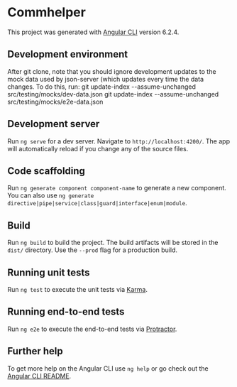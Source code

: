 # Commhelper

This project was generated with [Angular CLI](https://github.com/angular/angular-cli) version 6.2.4.

## Development environment

After git clone, note that you should ignore development updates to the mock data used by json-server (which updates every time the data changes.  To do this, run: 
    git update-index --assume-unchanged src/testing/mocks/dev-data.json
    git update-index --assume-unchanged src/testing/mocks/e2e-data.json

## Development server

Run `ng serve` for a dev server. Navigate to `http://localhost:4200/`. The app will automatically reload if you change any of the source files.

## Code scaffolding

Run `ng generate component component-name` to generate a new component. You can also use `ng generate directive|pipe|service|class|guard|interface|enum|module`.

## Build

Run `ng build` to build the project. The build artifacts will be stored in the `dist/` directory. Use the `--prod` flag for a production build.

## Running unit tests

Run `ng test` to execute the unit tests via [Karma](https://karma-runner.github.io).

## Running end-to-end tests

Run `ng e2e` to execute the end-to-end tests via [Protractor](http://www.protractortest.org/).

## Further help

To get more help on the Angular CLI use `ng help` or go check out the [Angular CLI README](https://github.com/angular/angular-cli/blob/master/README.md).
